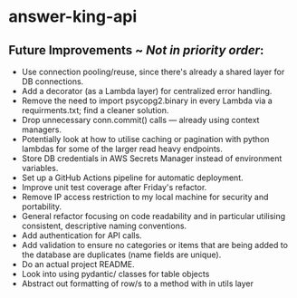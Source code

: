 ﻿# answer-king-api
## Future Improvements ~ *Not in priority order*:
- Use connection pooling/reuse, since there's already a shared layer for DB connections.
- Add a decorator (as a Lambda layer) for centralized error handling.
- Remove the need to import psycopg2.binary in every Lambda via a requirments.txt; find a cleaner solution.
- Drop unnecessary conn.commit() calls — already using context managers.
- Potentially look at how to utilise caching or pagination with python lambdas for some of the larger read heavy endpoints.
- Store DB credentials in AWS Secrets Manager instead of environment variables.
- Set up a GitHub Actions pipeline for automatic deployment.
- Improve unit test coverage after Friday's refactor.
- Remove IP access restriction to my local machine for security and portability.
- General refactor focusing on code readability and in particular utilising consistent, descriptive naming conventions.
- Add authentication for API calls.
- Add validation to ensure no categories or items that are being added to the database are duplicates (name fields are unique).
- Do an actual project README.
- Look into using pydantic/ classes for table objects
- Abstract out formatting of row/s to a method with in utils layer
